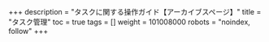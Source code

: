 +++
description = "タスクに関する操作ガイド【アーカイブスページ】"
title = "タスク管理"
toc = true
tags = []
weight = 101008000
robots = "noindex, follow"
+++
